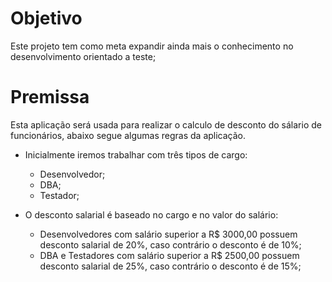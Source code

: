 # Objetivo
Este projeto tem como meta expandir ainda mais o conhecimento no desenvolvimento orientado a teste;

# Premissa
Esta aplicação será usada para realizar o calculo de desconto do sálario de funcionários, abaixo segue algumas regras da aplicação.

* Inicialmente iremos trabalhar com três tipos de cargo:
  * Desenvolvedor;
  * DBA;
  * Testador;

* O desconto salarial é baseado no cargo e no valor do salário:
  * Desenvolvedores com salário superior a R$ 3000,00 possuem desconto salarial de 20%, caso contrário o desconto é de 10%;
  * DBA e Testadores com salário superior a R$ 2500,00 possuem desconto salarial de 25%, caso contrário o desconto é de 15%;
